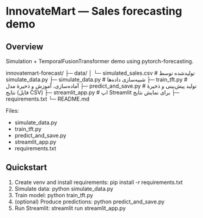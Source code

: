# InnovateMart — Sales forecasting demo

## Overview
Simulation + TemporalFusionTransformer demo using pytorch-forecasting.

innovatemart-forecast/
├─ data/
│  └─ simulated_sales.csv            # تولیدشده توسط simulate_data.py
├─ simulate_data.py                  # شبیه‌سازی داده‌ها
├─ train_tft.py                      # آماده‌سازی، آموزش و ذخیرهٔ مدل
├─ predict_and_save.py               # تولید پیش‌بینی و ذخیرهٔ نتایج (فایل CSV)
├─ streamlit_app.py                  # اپ Streamlit برای نمایش نتایج
├─ requirements.txt
└─ README.md

Files:
- simulate_data.py
- train_tft.py
- predict_and_save.py
- streamlit_app.py
- requirements.txt

## Quickstart
1. Create venv and install requirements:
   pip install -r requirements.txt
2. Simulate data:
   python simulate_data.py
3. Train model:
   python train_tft.py
4. (optional) Produce predictions:
   python predict_and_save.py
5. Run Streamlit:
   streamlit run streamlit_app.py

